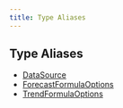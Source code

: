 ```yaml
---
title: Type Aliases
---
```


## Type Aliases

- [DataSource](type-alias.DataSource.md)
- [ForecastFormulaOptions](type-alias.ForecastFormulaOptions.md)
- [TrendFormulaOptions](type-alias.TrendFormulaOptions.md)

